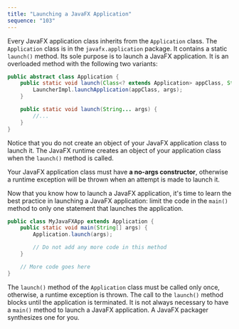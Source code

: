 ```yaml
---
title: "Launching a JavaFX Application"
sequence: "103"
---
```


Every JavaFX application class inherits from the `Application` class.
The `Application` class is in the `javafx.application` package.
It contains a static `launch()` method.
Its sole purpose is to launch a JavaFX application.
It is an overloaded method with the following two variants:

```java
public abstract class Application {
    public static void launch(Class<? extends Application> appClass, String... args) {
        LauncherImpl.launchApplication(appClass, args);
    }

    public static void launch(String... args) {
        //...
    }
}
```

Notice that you do not create an object of your JavaFX application class to launch it.
The JavaFX runtime creates an object of your application class when the `launch()` method is called.

Your JavaFX application class must have **a no-args constructor**,
otherwise a runtime exception will be thrown when an attempt is made to launch it.

Now that you know how to launch a JavaFX application,
it's time to learn the best practice in launching a JavaFX application:
limit the code in the `main()` method to only one statement
that launches the application.

```java
public class MyJavaFXApp extends Application {
    public static void main(String[] args) {
        Application.launch(args);

        // Do not add any more code in this method
    }

    // More code goes here
}
```

The `launch()` method of the `Application` class must be called only once,
otherwise, a runtime exception is thrown.
The call to the `launch()` method blocks until the application is terminated.
It is not always necessary to have a `main()` method to launch a JavaFX application.
A JavaFX packager synthesizes one for you.

